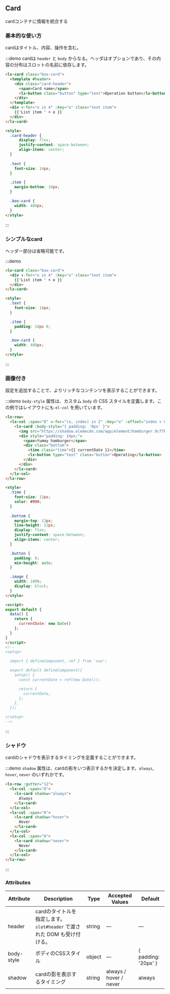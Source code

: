 ## Card
cardコンテナに情報を統合する

### 基本的な使い方

cardはタイトル、内容、操作を含む。

:::demo cardは `header` と `body` からなる。ヘッダはオプションであり、その内容の分布はスロットの名前に依存します。
```html
<lx-card class="box-card">
  <template #header>
    <div class="card-header">
      <span>Card name</span>
      <lx-button class="button" type="text">Operation button</lx-button>
    </div>
  </template>
  <div v-for="o in 4" :key="o" class="text item">
    {{'List item ' + o }}
  </div>
</lx-card>

<style>
  .card-header {
      display: flex;
      justify-content: space-between;
      align-items: center;
  }
    
  .text {
    font-size: 14px;
  }

  .item {
    margin-bottom: 18px;
  }

  .box-card {
    width: 480px;
  }
</style>
```
:::

### シンプルなcard

ヘッダー部分は省略可能です。

:::demo
```html
<lx-card class="box-card">
  <div v-for="o in 4" :key="o" class="text item">
    {{'List item ' + o }}
  </div>
</lx-card>

<style>
  .text {
    font-size: 14px;
  }

  .item {
    padding: 18px 0;
  }

  .box-card {
    width: 480px;
  }
</style>
```
:::

### 画像付き

設定を追加することで、よりリッチなコンテンツを表示することができます。

:::demo `body-style` 属性は、カスタム `body` の CSS スタイルを定義します。この例ではレイアウトにも `el-col` を用いています。
```html
<lx-row>
  <lx-col :span="8" v-for="(o, index) in 2" :key="o" :offset="index > 0 ? 2 : 0">
    <lx-card :body-style="{ padding: '0px' }">
      <img src="https://shadow.elemecdn.com/app/element/hamburger.9cf7b091-55e9-11e9-a976-7f4d0b07eef6.png" class="image">
      <div style="padding: 14px;">
        <span>Yummy hamburger</span>
        <div class="bottom">
          <time class="time">{{ currentDate }}</time>
          <lx-button type="text" class="button">Operating</lx-button>
        </div>
      </div>
    </lx-card>
  </lx-col>
</lx-row>

<style>
  .time {
    font-size: 13px;
    color: #999;
  }
  
  .bottom {
    margin-top: 13px;
    line-height: 12px;
    display: flex;
    justify-content: space-between;
    align-items: center;
  }

  .button {
    padding: 0;
    min-height: auto;
  }

  .image {
    width: 100%;
    display: block;
  }
</style>

<script>
export default {
  data() {
    return {
      currentDate: new Date()
    };
  }
}
</script>
<!--
<setup>

  import { defineComponent, ref } from 'vue';

  export default defineComponent({
    setup() {
      const currentDate = ref(new Date());

      return {
        currentDate,
      };
    },
  });

</setup>
-->
```
:::

### シャドウ

cardのシャドウを表示するタイミングを定義することができます。

:::demo `shadow` 属性は、cardの影をいつ表示するかを決定します。`always`, `hover`, `never` のいずれかです。
```html
<lx-row :gutter="12">
  <lx-col :span="8">
    <lx-card shadow="always">
      Always
    </lx-card>
  </lx-col>
  <lx-col :span="8">
    <lx-card shadow="hover">
      Hover
    </lx-card>
  </lx-col>
  <lx-col :span="8">
    <lx-card shadow="never">
      Never
    </lx-card>
  </lx-col>
</lx-row>
```
:::

### Attributes
| Attribute      | Description          | Type      | Accepted Values       | Default  |
|---------- |-------- |---------- |-------------  |-------- |
| header | cardのタイトルを指定します。`slot#header` で渡された DOM も受け付ける。 | string| — | — |
| body-style | ボディのCSSスタイル | object| — | { padding: '20px' } |
| shadow | cardの影を表示するタイミング | string | always / hover / never | always |
